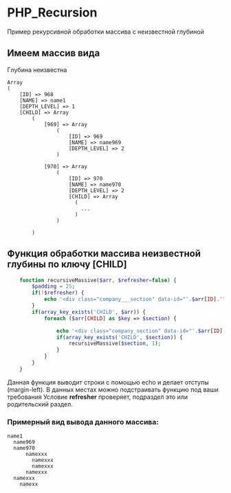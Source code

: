 # PHP_Recursion
Пример рекурсивной обработки массива с неизвестной глубиной

## Имеем массив вида
Глубина неизвестна

```code
Array
(
    [ID] => 968
    [NAME] => name1
    [DEPTH_LEVEL] => 1
    [CHILD] => Array
        (
            [969] => Array
                (
                    [ID] => 969
                    [NAME] => name969
                    [DEPTH_LEVEL] => 2
                )

            [970] => Array
                (
                    [ID] => 970
                    [NAME] => name970
                    [DEPTH_LEVEL] => 2
                    [CHILD] => Array
                      (
                        ...
                      )
                )

        )

```


## Функция обработки массива неизвестной глубины по ключу [CHILD]
```php
	function recursiveMassive($arr, $refresher=false) {
		$padding = 25;
		if(!$refresher) {
			echo '<div class="company___section" data-id="'.$arr[ID].'" style="margin-left: '.($padding*$arr[DEPTH_LEVEL]).'px;">'.$arr[NAME].'</div>';
		}
		if(array_key_exists('CHILD', $arr)) {
			foreach ($arr[CHILD] as $key => $section) {

				echo '<div class="company_section" data-id="'.$arr[ID].'" style="margin-left: '.($padding*$section[DEPTH_LEVEL]).'px;">'.$section[NAME].'</div>';
				if(array_key_exists('CHILD', $section)) {
					recursiveMassive($section, 1);
				}
			}
		}
	}
  ```
  
  Данная функция выводит строки с помощью echo и делает отступы (margin-left). В данных местах можно подстраивать функцию под ваши требования
  Условие <b>refresher</b> проверяет, подраздел это или родительский раздел.

### Примерный вид вывода данного массива:
```
name1
  name969
  name970
      namexxx
        namexxx
        namexxx
      namexxx
  namexxx
    namexx
```
  
  
